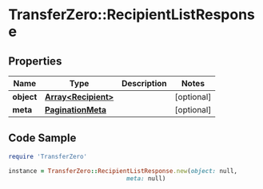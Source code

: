 # TransferZero::RecipientListResponse

## Properties

Name | Type | Description | Notes
------------ | ------------- | ------------- | -------------
**object** | [**Array&lt;Recipient&gt;**](Recipient.md) |  | [optional] 
**meta** | [**PaginationMeta**](PaginationMeta.md) |  | [optional] 

## Code Sample

```ruby
require 'TransferZero'

instance = TransferZero::RecipientListResponse.new(object: null,
                                 meta: null)
```


